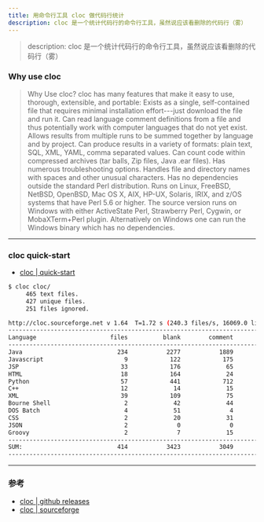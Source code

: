 ```yaml
---
title: 用命令行工具 cloc 做代码行统计
description: cloc 是一个统计代码行的命令行工具，虽然说应该看删除的代码行（雾）
---
```


> description: cloc 是一个统计代码行的命令行工具，虽然说应该看删除的代码行（雾）

### Why use cloc

> Why Use cloc?
cloc has many features that make it easy to use, thorough, extensible, and portable:
Exists as a single, self-contained file that requires minimal installation effort---just download the file and run it.
Can read language comment definitions from a file and thus potentially work with computer languages that do not yet exist.
Allows results from multiple runs to be summed together by language and by project.
Can produce results in a variety of formats: plain text, SQL, XML, YAML, comma separated values.
Can count code within compressed archives (tar balls, Zip files, Java .ear files).
Has numerous troubleshooting options.
Handles file and directory names with spaces and other unusual characters.
Has no dependencies outside the standard Perl distribution.
Runs on Linux, FreeBSD, NetBSD, OpenBSD, Mac OS X, AIX, HP-UX, Solaris, IRIX, and z/OS systems that have Perl 5.6 or higher. The source version runs on Windows with either ActiveState Perl, Strawberry Perl, Cygwin, or MobaXTerm+Perl plugin. Alternatively on Windows one can run the Windows binary which has no dependencies.

---

### cloc quick-start

- [cloc | quick-start](https://github.com/AlDanial/cloc#quick-start-)

```bash
$ cloc cloc/
     465 text files.
     427 unique files.
     251 files ignored.

http://cloc.sourceforge.net v 1.64  T=1.72 s (240.3 files/s, 16069.0 lines/s)
-------------------------------------------------------------------------------
Language                     files          blank        comment           code
-------------------------------------------------------------------------------
Java                           234           2277           1889          10399
Javascript                       9            122            175           2756
JSP                             33            176             65           2313
HTML                            18            164             24           2001
Python                          57            441            712           1468
C++                             12             14             15            984
XML                             39            109             75            801
Bourne Shell                     2             42             44            258
DOS Batch                        4             51              4            134
CSS                              2             20             31             59
JSON                             2              0              0             22
Groovy                           2              7             15             20
-------------------------------------------------------------------------------
SUM:                           414           3423           3049          21215
-------------------------------------------------------------------------------
```

---

### 参考

- [cloc | github releases](https://github.com/AlDanial/cloc/releases)
- [cloc | sourceforge](http://cloc.sourceforge.net/)
